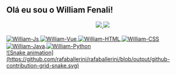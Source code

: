 ## Olá eu sou o William Fenali!
<div align="center">
  <a href="https://github.com/williamfenali">
  <img height="180em" src="https://github-readme-stats.vercel.app/api?username=williamfenali&show_icons=true&theme=dracula&include_all_commits=true&count_private=true"/>
  <img height="180em" src="https://github-readme-stats.vercel.app/api/top-langs/?username=williamfenali&layout=compact&langs_count=7&theme=dracula"/>
</div>
  
<div style="display: inline_block"><br>
  <img align="center" alt="William-Js" height="30" width="40" src="https://cdn.jsdelivr.net/gh/devicons/devicon/icons/javascript/javascript-original.svg">
  <img align="center" alt="William-Vue" height="30" width="40" src="https://cdn.jsdelivr.net/gh/devicons/devicon/icons/vuejs/vuejs-original-wordmark.svg">
  <img align="center" alt="William-HTML" height="30" width="40" src="https://cdn.jsdelivr.net/gh/devicons/devicon/icons/html5/html5-original-wordmark.svg">
  <img align="center" alt="William-CSS" height="30" width="40" src="https://cdn.jsdelivr.net/gh/devicons/devicon/icons/css3/css3-original-wordmark.svg">
  <img align="center" alt="William-Java" height="30" width="40" src="https://cdn.jsdelivr.net/gh/devicons/devicon/icons/java/java-original-wordmark.svg">
  <img align="center" alt="William-Python" height="30" width="40" src="https://cdn.jsdelivr.net/gh/devicons/devicon/icons/python/python-original-wordmark.svg">
</div>
 
<div>
  ![Snake animation](https://github.com/rafaballerini/rafaballerini/blob/output/github-contribution-grid-snake.svg)
</div>
